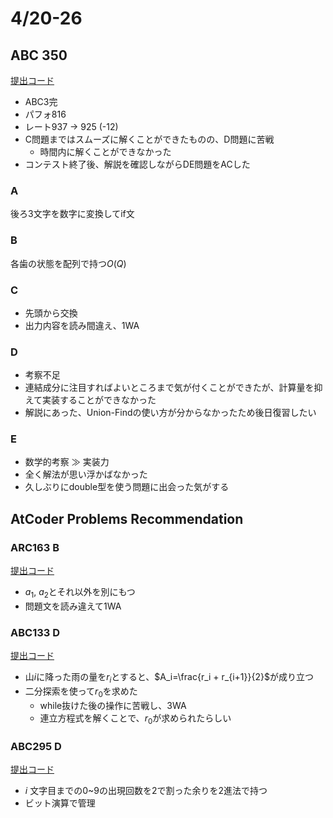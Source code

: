 # 4/20-26

## ABC 350

[提出コード](https://atcoder.jp/contests/abc350/submissions?f.User=Dye8128)

- ABC3完
- パフォ816
- レート937 -> 925 (-12)
- C問題まではスムーズに解くことができたものの、D問題に苦戦
  - 時間内に解くことができなかった
- コンテスト終了後、解説を確認しながらDE問題をACした

### A

後ろ3文字を数字に変換してif文

### B

各歯の状態を配列で持つ$O(Q)$

### C

- 先頭から交換
- 出力内容を読み間違え、1WA

### D

- 考察不足
- 連結成分に注目すればよいところまで気が付くことができたが、計算量を抑えて実装することができなかった
- 解説にあった、Union-Findの使い方が分からなかったため後日復習したい

### E

- 数学的考察 $\gg$ 実装力
- 全く解法が思い浮かばなかった
- 久しぶりにdouble型を使う問題に出会った気がする

## AtCoder Problems Recommendation

### ARC163 B

[提出コード](https://atcoder.jp/contests/arc163/submissions/52682274)

- $a_1$, $a_2$とそれ以外を別にもつ
- 問題文を読み違えて1WA

### ABC133 D

[提出コード](https://atcoder.jp/contests/abc133/submissions/52719600)

- 山$i$に降った雨の量を$r_i$とすると、$A_i=\frac{r_i + r_{i+1}}{2}$が成り立つ
- 二分探索を使って$r_0$を求めた
  - while抜けた後の操作に苦戦し、3WA
  - 連立方程式を解くことで、$r_0$が求められたらしい

### ABC295 D

[提出コード](https://atcoder.jp/contests/abc295/submissions/52743200)

- $i$ 文字目までの0~9の出現回数を2で割った余りを2進法で持つ
- ビット演算で管理
